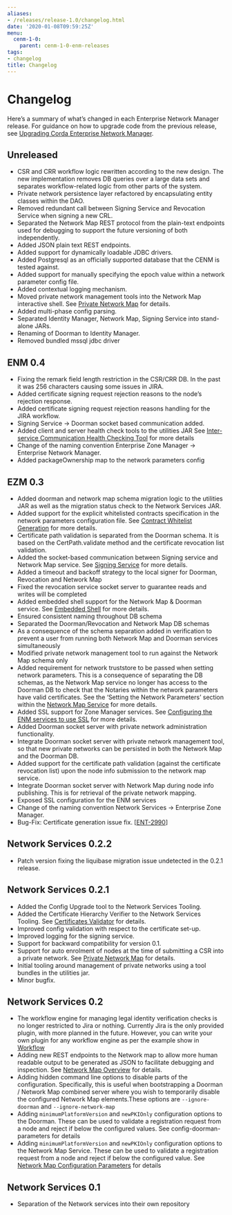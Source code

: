 ```yaml
---
aliases:
- /releases/release-1.0/changelog.html
date: '2020-01-08T09:59:25Z'
menu:
  cenm-1-0:
    parent: cenm-1-0-enm-releases
tags:
- changelog
title: Changelog
---
```



# Changelog

Here’s a summary of what’s changed in each Enterprise Network Manager release. For guidance on how to upgrade code from
the previous release, see [Upgrading Corda Enterprise Network Manager](upgrade-notes.md).


## Unreleased


* CSR and CRR workflow logic rewritten according to the new design.
The new implementation removes DB queries over a large data sets and separates workflow-related logic from other parts of the system.
* Private network persistence layer refactored by encapsulating entity classes within the DAO.
* Removed redundant call between Signing Service and Revocation Service when signing a new CRL.
* Separated the Network Map REST protocol from the plain-text endpoints used for debugging to support
the future versioning of both independently.
* Added JSON plain text REST endpoints.
* Added support for dynamically loadable JDBC drivers.
* Added Postgresql as an officially supported database that the CENM is tested against.
* Added support for manually specifying the epoch value within a network parameter config file.
* Added contextual logging mechanism.
* Moved private network management tools into the Network Map interactive shell. See [Private Network Map](private-network-map.md) for
details.
* Added multi-phase config parsing.
* Separated Identity Manager, Network Map, Signing Service into stand-alone JARs.
* Renaming of Doorman to Identity Manager.
* Removed bundled mssql jdbc driver


## ENM 0.4


* Fixing the remark field length restriction in the CSR/CRR DB. In the past it was 256 characters causing some issues in JIRA.
* Added certificate signing request rejection reasons to the node’s rejection response.
* Added certificate signing request rejection reasons handling for the JIRA workflow.
* Signing Service -> Doorman socket based communication added.
* Added client and server health check tools to the utilities JAR
See [Inter-service Communication Health Checking Tool](tool-health-check.md) for more details
* Change of the naming convention Enterprise Zone Manager -> Enterprise Network Manager.
* Added packageOwnership map to the network parameters config


## EZM 0.3


* Added doorman and network map schema migration logic to the utilities JAR
as well as the migration status check to the Network Services JAR.
* Added support for the explicit whitelisted contracts specification in the network parameters configuration file.
See [Contract Whitelist Generation](contract-whitelisting.md) for more details.
* Certificate path validation is separated from the Doorman schema. It is based on the CertPath.validate method and
the certificate revocation list validation.
* Added the socket-based communication between Signing service and Network Map service.
See [Signing Service](signing-service.md) for more details.
* Added a timeout and backoff strategy to the local signer for Doorman, Revocation and Network Map
* Fixed the revocation service socket server to guarantee reads and writes will be completed
* Added embedded shell support for the Network Map & Doorman service. See [Embedded Shell](shell.md) for more details.
* Ensured consistent naming throughout DB schema
* Separated the Doorman/Revocation and Network Map DB schemas
* As a consequence of the schema separation added in verification to prevent a user from running both Network Map and
Doorman services simultaneously
* Modified private network management tool to run against the Network Map schema only
* Added requirement for network truststore to be passed when setting network parameters. This is a consequence of
separating the DB schemas, as the Network Map service no longer has access to the Doorman DB to check that the
Notaries within the network parameters have valid certificates. See the ‘Setting the Network Parameters’ section
within the [Network Map Service](network-map.md) for more details.
* Added SSL support for Zone Manager services. See [Configuring the ENM services to use SSL](enm-with-ssl.md) for more details.
* Added Doorman socket server with private network administration functionality.
* Integrate Doorman socket server with private network management tool, so that new private networks can be persisted
in both the Network Map and the Doorman DB.
* Added support for the certificate path validation (against the certificate revocation list) upon
the node info submission to the network map service.
* Integrate Doorman socket server with Network Map during node info publishing. This is for retrieval of the private
network mapping.
* Exposed SSL configuration for the ENM services
* Change of the naming convention Network Services -> Enterprise Zone Manager.
* Bug-Fix:
Certificate generation issue fix. [[ENT-2990](https://r3-cev.atlassian.net/browse/ENT-2990)]


## Network Services 0.2.2


* Patch version fixing the liquibase migration issue undetected in the 0.2.1 release.


## Network Services 0.2.1


* Added the Config Upgrade tool to the Network Services Tooling.
* Added the Certificate Hierarchy Verifier to the Network Services Tooling. See [Certificates Validator](tool-certificates-validator.md) for
details.
* Improved config validation with respect to the certificate set-up.
* Improved logging for the signing service.
* Support for backward compatibility for version 0.1.
* Support for auto enrolment of nodes at the time of submitting a CSR into a private network. See
[Private Network Map](private-network-map.md) for details.
* Initial tooling around management of private networks using a tool bundles in the utilities jar.
* Minor bugfix.


## Network Services 0.2


* The workflow engine for managing legal identity verification checks is no longer restricted to Jira or nothing.
Currently Jira is the only provided plugin, with more planned in the future. However, you can write your own
plugin for any workflow engine as per the example show in [Workflow](workflow.md)
* Adding new REST endpoints to the Network map to allow more human readable output to be generated as
JSON to facilitate debugging and inspection. See [Network Map Overview](network-map-overview.md) for details.
* Adding hidden command line options to disable parts of the configuration. Specifically, this is useful when
bootstrapping a Doorman / Network Map combined server where you wish to temporarily disable the configured
Network Map elements.These options are `--ignore-doorman` and `--ignore-network-map`
* Adding `minimumPlatformVersion` and `newPKIOnly` configuration options to the Doorman.
These can be used to validate a registration request from a node and reject if below the configured values.
See config-doorman-parameters for details
* Adding `minimumPlatformVersion` and `newPKIOnly` configuration options to the Network Map Service.
These can be used to validate a registration request from a node and reject if below the configured value.
See [Network Map Configuration Parameters](config-network-map-parameters.md) for details


## Network Services 0.1


* Separation of the Network services into their own repository


